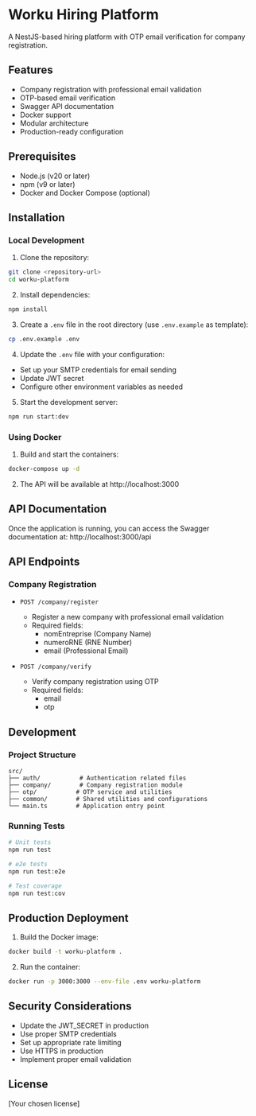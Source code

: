 # Worku Hiring Platform

A NestJS-based hiring platform with OTP email verification for company registration.

## Features

- Company registration with professional email validation
- OTP-based email verification
- Swagger API documentation
- Docker support
- Modular architecture
- Production-ready configuration

## Prerequisites

- Node.js (v20 or later)
- npm (v9 or later)
- Docker and Docker Compose (optional)

## Installation

### Local Development

1. Clone the repository:
```bash
git clone <repository-url>
cd worku-platform
```

2. Install dependencies:
```bash
npm install
```

3. Create a `.env` file in the root directory (use `.env.example` as template):
```bash
cp .env.example .env
```

4. Update the `.env` file with your configuration:
- Set up your SMTP credentials for email sending
- Update JWT secret
- Configure other environment variables as needed

5. Start the development server:
```bash
npm run start:dev
```

### Using Docker

1. Build and start the containers:
```bash
docker-compose up -d
```

2. The API will be available at http://localhost:3000

## API Documentation

Once the application is running, you can access the Swagger documentation at:
http://localhost:3000/api

## API Endpoints

### Company Registration

- `POST /company/register`
  - Register a new company with professional email validation
  - Required fields:
    - nomEntreprise (Company Name)
    - numeroRNE (RNE Number)
    - email (Professional Email)

- `POST /company/verify`
  - Verify company registration using OTP
  - Required fields:
    - email
    - otp

## Development

### Project Structure

```
src/
├── auth/           # Authentication related files
├── company/        # Company registration module
├── otp/           # OTP service and utilities
├── common/        # Shared utilities and configurations
└── main.ts        # Application entry point
```

### Running Tests

```bash
# Unit tests
npm run test

# e2e tests
npm run test:e2e

# Test coverage
npm run test:cov
```

## Production Deployment

1. Build the Docker image:
```bash
docker build -t worku-platform .
```

2. Run the container:
```bash
docker run -p 3000:3000 --env-file .env worku-platform
```

## Security Considerations

- Update the JWT_SECRET in production
- Use proper SMTP credentials
- Set up appropriate rate limiting
- Use HTTPS in production
- Implement proper email validation

## License

[Your chosen license]
